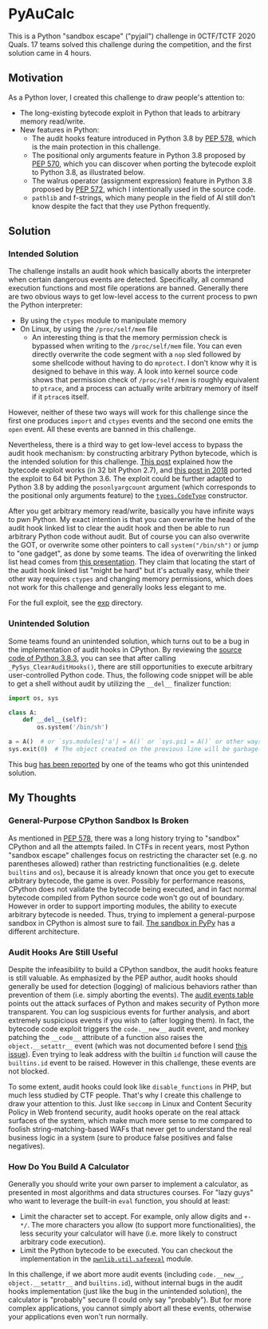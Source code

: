 # PyAuCalc

This is a Python "sandbox escape" ("pyjail") challenge in 0CTF/TCTF 2020 Quals. 17 teams solved this challenge during the competition, and the first solution came in 4 hours.

## Motivation

As a Python lover, I created this challenge to draw people's attention to:

- The long-existing bytecode exploit in Python that leads to arbitrary memory read/write.
- New features in Python:
  - The audit hooks feature introduced in Python 3.8 by [PEP 578](https://www.python.org/dev/peps/pep-0578/), which is the main protection in this challenge.
  - The positional only arguments feature in Python 3.8 proposed by [PEP 570](https://www.python.org/dev/peps/pep-0570/), which you can discover when porting the bytecode exploit to Python 3.8, as illustrated below.
  - The walrus operator (assignment expression) feature in Python 3.8 proposed by [PEP 572](https://www.python.org/dev/peps/pep-0572/), which I intentionally used in the source code.
  - `pathlib` and f-strings, which many people in the field of AI still don't know despite the fact that they use Python frequently.

## Solution

### Intended Solution

The challenge installs an audit hook which basically aborts the interpreter when certain dangerous events are detected. Specifically, all command execution functions and most file operations are banned. Generally there are two obvious ways to get low-level access to the current process to pwn the Python interpreter:

- By using the `ctypes` module to manipulate memory
- On Linux, by using the `/proc/self/mem` file
  - An interesting thing is that the memory permission check is bypassed when writing to the `/proc/self/mem` file. You can even directly overwrite the code segment with a `nop` sled followed by some shellcode without having to do `mprotect`. I don't know why it is designed to behave in this way. A look into kernel source code shows that permission check of `/proc/self/mem` is roughly equivalent to `ptrace`, and a process can actually write arbitrary memory of itself if it `ptrace`s itself.

However, neither of these two ways will work for this challenge since the first one produces `import` and `ctypes` events and the second one emits the `open` event. All these events are banned in this challenge.

Nevertheless, there is a third way to get low-level access to bypass the audit hook mechanism: by constructing arbitrary Python bytecode, which is the intended solution for this challenge. [This post](https://doar-e.github.io/blog/2014/04/17/deep-dive-into-pythons-vm-story-of-load_const-bug/) explained how the bytecode exploit works (in 32 bit Python 2.7), and [this post in 2018](https://www.da.vidbuchanan.co.uk/blog/35c3ctf-collection-writeup.html) ported the exploit to 64 bit Python 3.6. The exploit could be further adapted to Python 3.8 by adding the `posonlyargcount` argument (which corresponds to the positional only arguments feature) to the [`types.CodeType`](https://docs.python.org/3/library/types.html#types.CodeType) constructor.

After you get arbitrary memory read/write, basically you have infinite ways to pwn Python. My exact intention is that you can overwrite the head of the audit hook linked list to clear the audit hook and then be able to run arbitrary Python code without audit. But of course you can also overwrite the GOT, or overwrite some other pointers to call `system("/bin/sh")` or jump to "one gadget", as done by some teams. The idea of overwriting the linked list head comes from [this presentation](https://github.com/daddycocoaman/SlidePresentations/blob/master/2019/BypassingPython38AuditHooks.pdf). They claim that locating the start of the audit hook linked list "might be hard" but it's actually easy, while their other way requires `ctypes` and changing memory permissions, which does not work for this challenge and generally looks less elegant to me.

For the full exploit, see the [exp](exp/) directory.

### Unintended Solution

Some teams found an unintended solution, which turns out to be a bug in the implementation of audit hooks in CPython. By reviewing the [source code of Python 3.8.3](https://github.com/python/cpython/blob/v3.8.3/Python/pylifecycle.c#L1237), you can see that after calling `_PySys_ClearAuditHooks()`, there are still opportunities to execute arbitrary user-controlled Python code. Thus, the following code snippet will be able to get a shell without audit by utilizing the `__del__` finalizer function:

```python
import os, sys

class A:
    def __del__(self):
        os.system('/bin/sh')

a = A()  # or `sys.modules['a'] = A()` or `sys.ps1 = A()` or other ways
sys.exit(0)  # The object created on the previous line will be garbage-collected and `__del__` will be called after audit hooks got cleared.
```

This bug [has been reported](https://bugs.python.org/issue41162) by one of the teams who got this unintended solution.

## My Thoughts

### General-Purpose CPython Sandbox Is Broken

As mentioned in [PEP 578](https://www.python.org/dev/peps/pep-0578/), there was a long history trying to "sandbox" CPython and all the attempts failed. In CTFs in recent years, most Python "sandbox escape" challenges focus on restricting the character set (e.g. no parentheses allowed) rather than restricting functionalities (e.g. delete `builtins` and `os`), because it is already known that once you get to execute arbitrary bytecode, the game is over. Possibly for performance reasons, CPython does not validate the bytecode being executed, and in fact normal bytecode compiled from Python source code won't go out of boundary. However in order to support importing modules, the ability to execute arbitrary bytecode is needed. Thus, trying to implement a general-purpose sandbox in CPython is almost sure to fail. [The sandbox in PyPy](https://www.pypy.org/features.html#sandboxing) has a different architecture.

### Audit Hooks Are Still Useful

Despite the infeasibility to build a CPython sandbox, the audit hooks feature is still valuable. As emphasized by the PEP author, audit hooks should generally be used for detection (logging) of malicious behaviors rather than prevention of them (i.e. simply aborting the events). The [audit events table](https://docs.python.org/3/library/audit_events.html) points out the attack surfaces of Python and makes security of Python more transparent. You can log suspicious events for further analysis, and abort extremely suspicious events if you wish to (after logging them). In fact, the bytecode code exploit triggers the `code.__new__` audit event, and monkey patching the `__code__` attribute of a function also raises the `object.__setattr__` event (which was not documented before I send [this issue](https://bugs.python.org/issue41192)). Even trying to leak address with the builtin `id` function will cause the `builtins.id` event to be raised. However in this challenge, these events are not blocked.

To some extent, audit hooks could look like `disable_functions` in PHP, but much less studied by CTF people. That's why I create this challenge to draw your attention to this. Just like `seccomp` in Linux and Content Security Policy in Web frontend security, audit hooks operate on the real attack surfaces of the system, which make much more sense to me compared to foolish string-matching-based WAFs that never get to understand the real business logic in a system (sure to produce false positives and false negatives).

### How Do You Build A Calculator

Generally you should write your own parser to implement a calculator, as presented in most algorithms and data structures courses. For "lazy guys" who want to leverage the built-in `eval` function, you should at least:

- Limit the character set to accept. For example, only allow digits and `+-*/`. The more characters you allow (to support more functionalities), the less security your calculator will have (i.e. more likely to construct arbitrary code execution).
- Limit the Python bytecode to be executed. You can checkout the implementation in the [`pwnlib.util.safeeval`](https://docs.pwntools.com/en/stable/util/safeeval.html) module.

In this challenge, if we abort more audit events (including `code.__new__`, `object.__setattr__` and `builtins.id`), without internal bugs in the audit hooks implementation (just like the bug in the unintended solution), the calculator is "probably" secure (I could only say "probably"). But for more complex applications, you cannot simply abort all these events, otherwise your applications even won't run normally.
